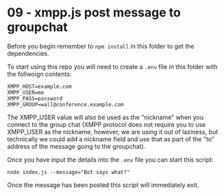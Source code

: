 # 09 - xmpp.js post message to groupchat

Before you begin remember to `npm install` in this folder to get the
dependencies.

To start using this repo you will need to create a `.env` file in this folder
with the follwoign contents:

    XMPP_HOST=example.com
    XMPP_USER=me
    XMPP_PASS=password
    XMPP_GROUP=wall@conference.example.com

The XMPP_USER value will also be used as the "nickname" when you connect to
the group chat (XMPP protocol does not require you to use XMPP_USER as the
nickname, however, we are using it out of laziness, but technically we could
add a nickname field and use that as part of the "to" address of the message
going to the groupchat).

Once you have input the details into the `.env` file you can start this
script:

    node index.js --message="Bot says what?"

Once the message has been posted this script will immediately exit.
